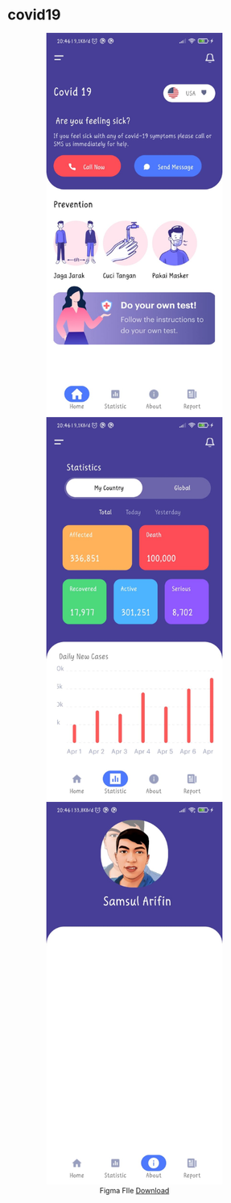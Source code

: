 # covid19

<p align="center">
  <img src="https://github.com/samsularifin05/covid19/blob/main/assets/home.jpeg?raw=true" width="350" alt="Home">
  <img src="https://github.com/samsularifin05/covid19/blob/main/assets/statistic.jpeg?raw=true" width="350" alt="statistic">
  <img src="https://github.com/samsularifin05/covid19/blob/main/assets/about.jpeg?raw=true" width="350" alt="About"><br/>
  Figma FIle <a href="https://github.com/samsularifin05/covid19/blob/main/assets/covid-19app.fig?raw=true"> Download </a>
</p>

